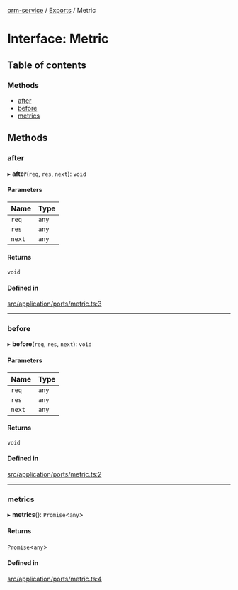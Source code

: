 [orm-service](../README.md) / [Exports](../modules.md) / Metric

# Interface: Metric

## Table of contents

### Methods

- [after](Metric.md#after)
- [before](Metric.md#before)
- [metrics](Metric.md#metrics)

## Methods

### after

▸ **after**(`req`, `res`, `next`): `void`

#### Parameters

| Name | Type |
| :------ | :------ |
| `req` | `any` |
| `res` | `any` |
| `next` | `any` |

#### Returns

`void`

#### Defined in

[src/application/ports/metric.ts:3](https://github.com/lambda-orm/lambdaorm-svc/blob/c6a8fe9507aaf461cdd51965bf4fd0b7faab4ce1/src/application/ports/metric.ts#L3)

___

### before

▸ **before**(`req`, `res`, `next`): `void`

#### Parameters

| Name | Type |
| :------ | :------ |
| `req` | `any` |
| `res` | `any` |
| `next` | `any` |

#### Returns

`void`

#### Defined in

[src/application/ports/metric.ts:2](https://github.com/lambda-orm/lambdaorm-svc/blob/c6a8fe9507aaf461cdd51965bf4fd0b7faab4ce1/src/application/ports/metric.ts#L2)

___

### metrics

▸ **metrics**(): `Promise`\<`any`\>

#### Returns

`Promise`\<`any`\>

#### Defined in

[src/application/ports/metric.ts:4](https://github.com/lambda-orm/lambdaorm-svc/blob/c6a8fe9507aaf461cdd51965bf4fd0b7faab4ce1/src/application/ports/metric.ts#L4)
